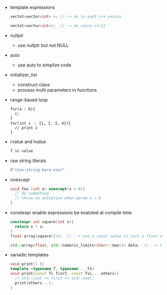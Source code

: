 + template expressions
  ```cpp
  vectot<vector<int> >; //--> ok in each c++ vesion
  
  vectot<vector<int>>;  //--> ok since c++11
  ```

+ nullptr
  + use nullptr but not NULL

+ auto
  + use auto to simplize code

+ initializer_list
  + construct class
  + process multi parameters in functions

+ range-based loop
  ```
  for(a : b){
    c;
  }
  for(int i ： {1, 2, 3, 4}){
    // print i
  }
  ```
+ rvalue and lvalue
  ```cpp
  T && value
  ```
+ raw string literals
  ```cpp
  R"(xxx-string-here-xxx)"
  ```
+ noexcept
  ```cpp
  void foo (int a) noexcept(x > 0){
    // do something
    // throw no exception when param x > 0
  }
  ```
+ constexpr
  enable expressions be evaluted at compile time
  ```cpp
  constexpr int square(int x){
    return x * x;
  }
  float array[square(2)];  // --> use a const value to init a float array

  std::array<float, std::numeric_limits<char>::max()> data;  // --> the max char from numeric is a const value
  ```
+ variadic templates
  ```cpp
  void print() {}
  template <typename T, typename ...Ts>
  void print(const T& fisrt, const Ts&... others){
    // std::cout << first << std::endl;
    print(others...);
  }
  ```
